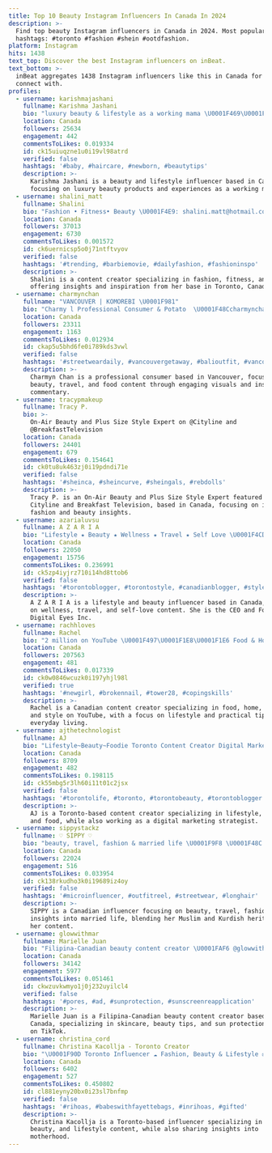 ```yaml
---
title: Top 10 Beauty Instagram Influencers In Canada In 2024
description: >-
  Find top beauty Instagram influencers in Canada in 2024. Most popular
  hashtags: #toronto #fashion #shein #ootdfashion.
platform: Instagram
hits: 1438
text_top: Discover the best Instagram influencers on inBeat.
text_bottom: >-
  inBeat aggregates 1438 Instagram influencers like this in Canada for you to
  connect with.
profiles:
  - username: karishmajashani
    fullname: Karishma Jashani
    bio: "luxury beauty & lifestyle as a working mama \U0001F469\U0001F3FD‍\U0001F4BB\U0001F423\U0001F9FF \U0001F4CDSingapore \U0001F48Ckarishmajashani@gmail.com"
    location: Canada
    followers: 25634
    engagement: 442
    commentsToLikes: 0.019334
    id: ck15uiuqzne1u0i19vl98atrd
    verified: false
    hashtags: '#baby, #haircare, #newborn, #beautytips'
    description: >-
      Karishma Jashani is a beauty and lifestyle influencer based in Canada,
      focusing on luxury beauty products and experiences as a working mother.
  - username: shalini_matt
    fullname: Shalini
    bio: "Fashion • Fitness• Beauty \U0001F4E9: shalini.matt@hotmail.com \U0001F4CDToronto, Canada"
    location: Canada
    followers: 37013
    engagement: 6730
    commentsToLikes: 0.001572
    id: ck6uernicsp5o0j71ntftvyov
    verified: false
    hashtags: '#trending, #barbiemovie, #dailyfashion, #fashioninspo'
    description: >-
      Shalini is a content creator specializing in fashion, fitness, and beauty,
      offering insights and inspiration from her base in Toronto, Canada.
  - username: charmynchan
    fullname: "VANCOUVER | KOMOREBI \U0001F981"
    bio: "Charmy l Professional Consumer & Potato ⁣ \U0001F48Ccharmynchan@gmail.com \U0001F496#beautywithkomorebi ✈️#explorewithkomorebi ⠀⁣ \U0001F60B#whokneweatingcouldbesorewarding ⠀⁣"
    location: Canada
    followers: 23311
    engagement: 1163
    commentsToLikes: 0.012934
    id: ckap5u5bhd6fe0i789kds3vwl
    verified: false
    hashtags: '#streetweardaily, #vancouvergetaway, #balioutfit, #vancouverfoodblogger'
    description: >-
      Charmyn Chan is a professional consumer based in Vancouver, focusing on
      beauty, travel, and food content through engaging visuals and insightful
      commentary.
  - username: tracypmakeup
    fullname: Tracy P.
    bio: >-
      On-Air Beauty and Plus Size Style Expert on @Cityline and
      @BreakfastTelevision
    location: Canada
    followers: 24401
    engagement: 679
    commentsToLikes: 0.154641
    id: ck0tu8uk463zj0i19pdndi71e
    verified: false
    hashtags: '#sheinca, #sheincurve, #sheingals, #rebdolls'
    description: >-
      Tracy P. is an On-Air Beauty and Plus Size Style Expert featured on
      Cityline and Breakfast Television, based in Canada, focusing on inclusive
      fashion and beauty insights.
  - username: azarialuvsu
    fullname: A Z A R I A
    bio: "Lifestyle ★ Beauty ★ Wellness ★ Travel ★ Self Love \U0001F4CDToronto -> Currently: NC \U0001F48C azarialuvsu@gmail.com CEO & Founder @digitaleyesinc"
    location: Canada
    followers: 22050
    engagement: 15756
    commentsToLikes: 0.236991
    id: ck5zp4iyjrz710i14hd8ttob6
    verified: false
    hashtags: '#torontoblogger, #torontostyle, #canadianblogger, #styleoftheday'
    description: >-
      A Z A R I A is a lifestyle and beauty influencer based in Canada, focusing
      on wellness, travel, and self-love content. She is the CEO and Founder of
      Digital Eyes Inc.
  - username: rachhloves
    fullname: Rachel
    bio: "2 million on YouTube \U0001F497\U0001F1E8\U0001F1E6 Food & Home: Youtube.com/RachhLovesLife Beauty & Style: Youtube.com/RachhLoves"
    location: Canada
    followers: 207563
    engagement: 481
    commentsToLikes: 0.017339
    id: ck0w0846wcuzk0i197yhjl98l
    verified: true
    hashtags: '#newgirl, #brokennail, #tower28, #copingskills'
    description: >-
      Rachel is a Canadian content creator specializing in food, home, beauty,
      and style on YouTube, with a focus on lifestyle and practical tips for
      everyday living.
  - username: ajthetechnologist
    fullname: AJ
    bio: "Lifestyle~Beauty~Foodie Toronto Content Creator Digital Marketing Strategist PR/Collabs\U0001F48C: technologist.aj@gmail.com"
    location: Canada
    followers: 8709
    engagement: 482
    commentsToLikes: 0.198115
    id: ck55mbg5r3lh60i11t01c2jsx
    verified: false
    hashtags: '#torontolife, #toronto, #torontobeauty, #torontoblogger'
    description: >-
      AJ is a Toronto-based content creator specializing in lifestyle, beauty,
      and food, while also working as a digital marketing strategist.
  - username: sippystackz
    fullname: ♡ SIPPY ♡
    bio: "beauty, travel, fashion & married life \U0001F9F8 \U0001F48C sippystackz@gmail.com tiktok: sippystackz muslim + kurdish + canadian \U0001F1E8\U0001F1E6"
    location: Canada
    followers: 22024
    engagement: 516
    commentsToLikes: 0.033954
    id: ck138rkudho3k0i19689iz4oy
    verified: false
    hashtags: '#microinfluencer, #outfitreel, #streetwear, #longhair'
    description: >-
      SIPPY is a Canadian influencer focusing on beauty, travel, fashion, and
      insights into married life, blending her Muslim and Kurdish heritage into
      her content.
  - username: glowwithmar
    fullname: Marielle Juan
    bio: "Filipina-Canadian beauty content creator \U0001FAF6 @glowwithmar on TikTok (50k) \U0001F48C mariellejuan99@hotmail.com"
    location: Canada
    followers: 34142
    engagement: 5977
    commentsToLikes: 0.051461
    id: ckwzuvkwmyo1j0j232uyilcl4
    verified: false
    hashtags: '#pores, #ad, #sunprotection, #sunscreenreapplication'
    description: >-
      Marielle Juan is a Filipina-Canadian beauty content creator based in
      Canada, specializing in skincare, beauty tips, and sun protection advice
      on TikTok.
  - username: christina_cord
    fullname: Christina Kacollja - Toronto Creator
    bio: "\U0001F90D Toronto Influencer ☁️ Fashion, Beauty & Lifestyle ✉️ PR: contactchristinacord@gmail.com ☁️ Momma to @alessandro_kacollja"
    location: Canada
    followers: 6402
    engagement: 527
    commentsToLikes: 0.450802
    id: cl881eyny20bx0i23sl7bnfmp
    verified: false
    hashtags: '#rihoas, #babeswithfayettebags, #inrihoas, #gifted'
    description: >-
      Christina Kacollja is a Toronto-based influencer specializing in fashion,
      beauty, and lifestyle content, while also sharing insights into
      motherhood.
---
```


